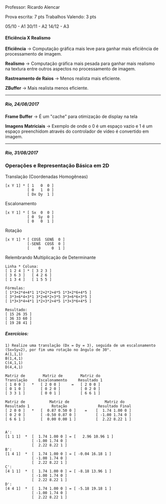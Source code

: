 Professor: Ricardo Alencar

Prova escrita: 7 pts
Trabalhos Valendo: 3 pts

05/10 - A1
30/11 - A2
14/12 - A3


#### Eficiência X Realismo

**Eficiência** -> Computação gráfica mais leve para ganhar mais eficiência de processamento de imagem.

**Realismo** -> Computação gráfica mais pesada para ganhar mais realismo na textura entre outros aspectos no processamento de imagem.

**Rastreamento de Raios** -> Menos realista mais eficiente.

**ZBuffer** -> Mais realista menos eficiente.



***

##### Rio, 24/08/2017

**Frame Buffer** -> É um "cache" para otimização de display na tela

**Imagens Matriciais** -> Exemplo de onde o 0 é um espaço vazio e 1 é um espaço preenchidom através do controlador de vídeo é convertido em imagem.


***


##### Rio, 31/08/2017

### Operações e Representação Básica em 2D

Translação (Coordenadas Homogêneas)
```
[x Y 1] * [ 1   0  0 ]
          [ 0   1  0 ]
          [ Dx Dy  1 ]          
```

Escalonamento
```
[x Y 1] * [ Sx  0  0 ]
          [ 0  Sy  0 ]
          [ 0   0  1 ]          
```

Rotação
```
[x Y 1] * [ COSß  SENß  0 ]
          [-SENß  COSß  0 ]
          [    0     0  1 ]          
```



Relembrando Multiplicação de Determinante
```
Linha * Coluna:
[ 1 2 4 ] * [ 3 2 3 ]
[ 3 6 3 ]   [ 4 2 6 ]
[ 1 3 4 ]   [ 1 5 5 ]          

Fórmulas:
[ 1*3+2*4+4*1 1*2+2*2+4*5 1*3+2*6+4*5 ]
[ 3*3+6*4+3*1 3*2+6*2+3*5 3*3+6*6+3*5 ]
[ 1*3+3*4+4*1 1*2+3*2+4*5 1*3+3*6+4*5 ]

Resultado:
[ 15 26 35 ]
[ 36 33 60 ]
[ 19 28 41 ]

```


##### Exercícios:
```
1) Realize uma translação (Dx = Dy = 3), seguida de um escalonamento (Sx=Sy=2), por fim uma rotação no ângulo de 30°.
A(1,1,1)
B(1,4,1)
C(4,1,1)
D(4,4,1)

Matriz de        Matriz de        Matriz do
Translação     Escalonamento     Resultado 1    
[ 1 0 0 ]   *   [ 2 0 0 ]     =   [ 2 0 0 ]
[ 0 1 0 ]       [ 0 2 0 ]         [ 0 2 0 ]
[ 3 3 1 ]       [ 0 0 1 ]         [ 6 6 1 ]

Matriz de           Matriz de                Matriz do
Resultado 1          Rotação              Resultado Final    
[ 2 0 0 ]   *   [  0.87 0.50 0 ]    =    [  1.74 1.00 0 ]
[ 0 2 0 ]       [ -0.50 0.87 0 ]         [ -1.00 1.74 0 ]
[ 6 6 1 ]       [  0.00 0.00 1 ]         [  2.22 8.22 1 ]


A':
[1 1 1]  *  [  1.74 1.00 0 ] = [   2.96 10.96 1 ]
            [ -1.00 1.74 0 ]
            [  2.22 8.22 1 ]
B':
[1 4 1]  *  [  1.74 1.00 0 ] = [ -0.04 16.18 1 ]
            [ -1.00 1.74 0 ]
            [  2.22 8.22 1 ]
C':
[4 1 1]  *  [  1.74 1.00 0 ] = [ -8.18 13.96 1 ]
            [ -1.00 1.74 0 ]
            [  2.22 8.22 1 ]
D':
[4 4 1]  *  [  1.74 1.00 0 ] = [ -5.18 19.18 1 ]
            [ -1.00 1.74 0 ]
            [  2.22 8.22 1 ]
```
























